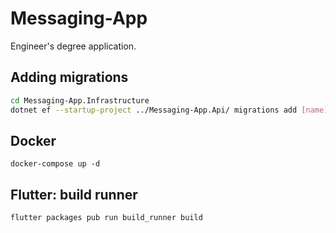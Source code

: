 # Messaging-App
Engineer's degree application.

## Adding migrations
```bash
cd Messaging-App.Infrastructure
dotnet ef --startup-project ../Messaging-App.Api/ migrations add [name]
```
## Docker
```
docker-compose up -d
```
## Flutter: build runner
```bash
flutter packages pub run build_runner build
```
